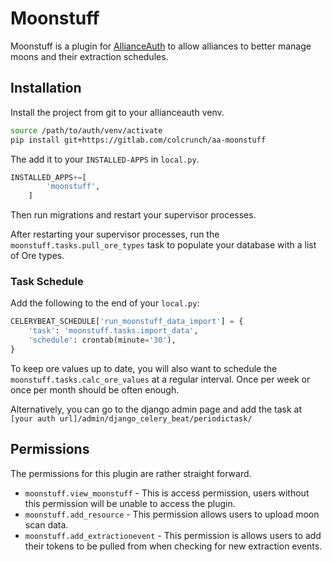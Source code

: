 # Moonstuff

Moonstuff is a plugin for [AllianceAuth](https://gitlab.com/allianceauth/allianceauth) to allow alliances to better manage moons and their
extraction schedules.

## Installation

Install the project from git to your allianceauth venv.

```bash
source /path/to/auth/venv/activate
pip install git+https://gitlab.com/colcrunch/aa-moonstuff
```

The add it to your `INSTALLED-APPS` in `local.py`.
```python
INSTALLED_APPS+=[
        'moonstuff',
    ]
```

Then run migrations and restart your supervisor processes.

After restarting your supervisor processes, run the `moonstuff.tasks.pull_ore_types` task to populate your database with a list of Ore types.

### Task Schedule
Add the following to the end of your `local.py`:
```python
CELERYBEAT_SCHEDULE['run_moonstuff_data_import'] = {
    'task': 'moonstuff.tasks.import_data',
    'schedule': crontab(minute='30'),
}
```

To keep ore values up to date, you will also want to schedule the `moonstuff.tasks.calc_ore_values` at a regular interval. Once per week or once per month should be often enough.

Alternatively, you can go to the django admin page and add the task at `[your auth url]/admin/django_celery_beat/periodictask/` 

## Permissions

The permissions for this plugin are rather straight forward.

* `moonstuff.view_moonstuff` - This is access permission, users without this permission will be unable to access the plugin.
* `moonstuff.add_resource` - This permission allows users to upload moon scan data.
* `moonstuff.add_extractionevent` - This permission is allows users to add their tokens to be pulled from when checking for new extraction events. 
 
